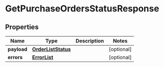 # GetPurchaseOrdersStatusResponse

## Properties
Name | Type | Description | Notes
------------ | ------------- | ------------- | -------------
**payload** | [**OrderListStatus**](OrderListStatus.md) |  |  [optional]
**errors** | [**ErrorList**](ErrorList.md) |  |  [optional]
